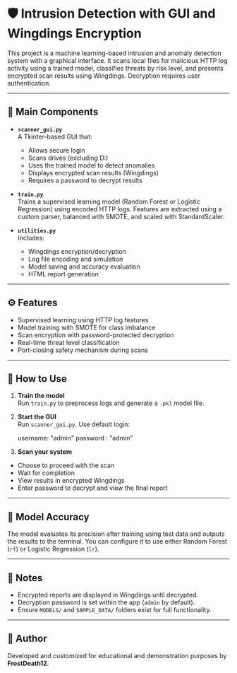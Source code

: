 # 🛡️ Intrusion Detection with GUI and Wingdings Encryption

This project is a machine learning-based intrusion and anomaly detection system with a graphical interface. It scans local files for malicious HTTP log activity using a trained model, classifies threats by risk level, and presents encrypted scan results using Wingdings. Decryption requires user authentication.

---

## 📁 Main Components

- **`scanner_gui.py`**  
  A Tkinter-based GUI that:
  - Allows secure login
  - Scans drives (excluding D:)
  - Uses the trained model to detect anomalies
  - Displays encrypted scan results (Wingdings)
  - Requires a password to decrypt results

- **`train.py`**  
  Trains a supervised learning model (Random Forest or Logistic Regression) using encoded HTTP logs. Features are extracted using a custom parser, balanced with SMOTE, and scaled with StandardScaler.

- **`utilities.py`**  
  Includes:
  - Wingdings encryption/decryption
  - Log file encoding and simulation
  - Model saving and accuracy evaluation
  - HTML report generation

---

## ⚙️ Features

- Supervised learning using HTTP log features
- Model training with SMOTE for class imbalance
- Scan encryption with password-protected decryption
- Real-time threat level classification
- Port-closing safety mechanism during scans
---

## 🚀 How to Use

1. **Train the model**  
   Run `train.py` to preprocess logs and generate a `.pkl` model file.

2. **Start the GUI**  
   Run `scanner_gui.py`. Use default login:
   
   username: "admin"
   password : "admin"


4. **Scan your system**  
- Choose to proceed with the scan
- Wait for completion
- View results in encrypted Wingdings
- Enter password to decrypt and view the final report

---

## 🧪 Model Accuracy

The model evaluates its precision after training using test data and outputs the results to the terminal. You can configure it to use either Random Forest (`rf`) or Logistic Regression (`lr`).

---

## 📌 Notes

- Encrypted reports are displayed in Wingdings until decrypted.
- Decryption password is set within the app (`admin` by default).
- Ensure `MODELS/` and `SAMPLE_DATA/` folders exist for full functionality.

---

## 🧠 Author

Developed and customized for educational and demonstration purposes by **FrostDeath12**.
